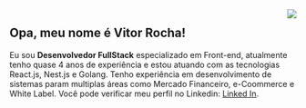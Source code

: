 <img src="https://github-readme-stats.vercel.app/api/top-langs/?username=arrooxa&langs_count=8&layout=compact&theme=dark" align="right">

 ## Opa, meu nome é Vitor Rocha!
  
  Eu sou **Desenvolvedor FullStack** especializado em Front-end, atualmente tenho quase 4 anos de experiência e estou atuando com as tecnologias React.js, Nest.js e Golang. Tenho experiência em desenvolvimento de sistemas param multiplas áreas como Mercado Financeiro, e-Coommerce e White Label. Você pode verificar meu perfil no Linkedin: [Linked In](https://www.linkedin.com/in/vitor-rocha-cambui/).
  
  
  
